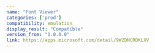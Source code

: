 ```yaml
---
name: "Font Viewer"
categories: ['prod']
compatibility: emulation
display_result: "Compatible"
version_from: "1.0.0.0"
link: https://apps.microsoft.com/detail/9WZDNCRDKLXV
---
```

